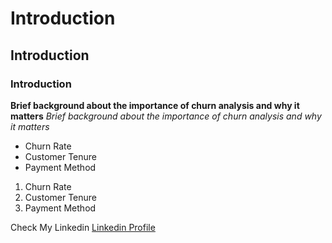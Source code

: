 # Introduction
## Introduction  
### Introduction  

**Brief background about the importance of churn analysis and why it matters**
*Brief background about the importance of churn analysis and why it matters*

- Churn Rate  
- Customer Tenure  
- Payment Method

1. Churn Rate  
2. Customer Tenure  
3. Payment Method


Check My Linkedin [Linkedin Profile](https://linkedin.com/in/yourprofile)

